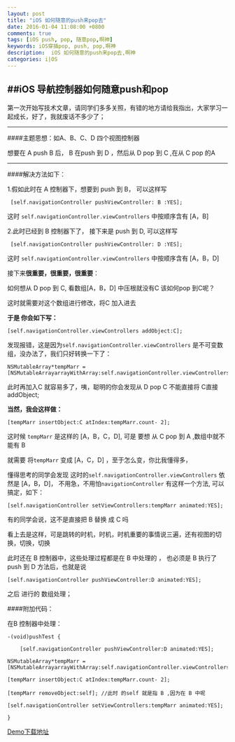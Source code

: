 ```yaml
---
layout: post
title: "iOS 如何随意的push来pop去"
date: 2016-01-04 11:08:00 +0800
comments: true
tags: [iOS push, pop, 随意pop,啊神]
keywords: iOS穿插pop, push, pop,啊神
description:  iOS 如何随意的push来pop去,啊神
categories: i|OS
---
```

##iOS 导航控制器如何随意push和pop
---
第一次开始写技术文章，请同学们多多关照，有错的地方请给我指出，大家学习一起成长，好了，我就废话不多少了；	

---

####主题思想：如A、B、C、D 四个视图控制器

想要在 A push B 后， B 在push 到 D ，然后从 D pop 到 C ,在从 C pop 的A

---

####解决方法如下：

1.假如此时在 A 控制器下，想要到 push 到 B， 可以这样写

 	 [self.navigationController pushViewController: B :YES];
 <!--more-->
这时 `self.navigationController.viewControllers` 中按顺序含有 [A，B]

2.此时已经到 B 控制器下了， 接下来是 push 到 D, 可以这样写

 	 [self.navigationController pushViewController: D :YES];
这时 `self.navigationController.viewControllers` 中按顺序含有 [A，B，D]

接下来**很重要，很重要，很重要**：

如何想从 D pop 到 C, 看数组[A，B，D] 中压根就没有C 该如何pop 到C呢？

这时就需要对这个数组进行修改，将C 加入进去

**于是 你会如下写：**

 	[self.navigationController.viewControllers addObject:C]; 
发现报错，这是因为`self.navigationController.viewControllers` 是不可变数组，没办法了，我们只好转换一下了：

	NSMutableArray*tempMarr =[NSMutableArrayarrayWithArray:self.navigationController.viewControllers];
此时再加入C 就容易多了，咦，聪明的你会发现从 D pop C 不能直接将 C直接 addObject;

**当然，我会这样做：**

	[tempMarr insertObject:C atIndex:tempMarr.count- 2];
这时候 `tempMarr` 是这样的 [A，B，C，D],  可是 要想 从 C pop 到 A ,数组中就不能有 B

就需要 将`tempMarr` 变成 [A，C，D] ，至于怎么变，你比我懂得多，

懂得思考的同学会发现 这时的`self.navigationController.viewControllers` 依然是 [A，B，D]， 不用急，不用怕`navigationController` 有这样一个方法, 可以搞定，如下：

	[self.navigationController setViewControllers:tempMarr animated:YES];
有的同学会说，这不是直接把 B 替换 成 C 吗

看上去是这样，可是跳转的时机，时机，时机重要的事情说三遍，还有视图的切换，切换，切换

此时还在 B 控制器中，这些处理过程都是在 B 中处理的 ， 也必须是 B 执行了 push 到 D 方法后，也就是说

 	[self.navigationController pushViewController:D animated:YES];
 之后 进行的 数组处理；

####附加代码：

在B 控制器中处理：

	-(void)pushTest {

		[self.navigationController pushViewController:D animated:YES];

	NSMutableArray*tempMarr =[NSMutableArrayarrayWithArray:self.navigationController.viewControllers];

	[tempMarr insertObject:C atIndex:tempMarr.count- 2];

	[tempMarr removeObject:self]; //此时 的self 就是指 B ,因为在 B 中呢
	
	[self.navigationController setViewControllers:tempMarr animated:YES];

	}
[Demo下载地址](https://github.com/Ashen-Zhao/anypushpop)